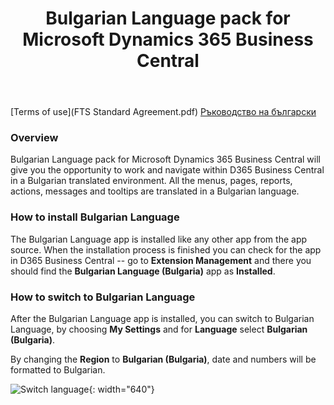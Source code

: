 ﻿---
title: Bulgarian Language pack for Microsoft Dynamics 365 Business Central
owner: FTS Bulgaria
redirect_from:
  - /
---
[Terms of use](FTS Standard Agreement.pdf)
[Ръководство на български](../bg/index.html)

### Overview

Bulgarian Language pack for Microsoft Dynamics 365 Business Central will give you the opportunity to work and navigate within D365 Business Central in a Bulgarian translated environment. All the menus, pages, reports, actions, messages and tooltips are translated in a Bulgarian language.

### How to install Bulgarian Language

The Bulgarian Language app is installed like any other app from the app source. When the installation process is finished you can check for the app in D365 Business Central -- go to **Extension Management** and there you should find the **Bulgarian Language (Bulgaria)** app as **Installed**.

### How to switch to Bulgarian Language

After the Bulgarian Language app is installed, you can switch to Bulgarian Language, by choosing **My Settings** and for **Language** select **Bulgarian (Bulgaria)**.

By changing the **Region** to **Bulgarian (Bulgaria)**, date and numbers will be formatted to Bulgarian.

![Switch language](/media/image1.png){: width="640"}


